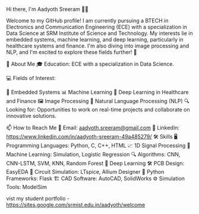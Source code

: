 Hi there, I'm Aadyoth Sreeram 👋✨

Welcome to my GitHub profile! I am currently pursuing a BTECH in Electronics and Communication Engineering (ECE) with a specialization in Data Science at SRM Institute of Science and Technology. My interests lie in embedded systems, machine learning, and deep learning, particularly in healthcare systems and finance. I'm also diving into image processing and NLP, and I'm excited to explore these fields further! 🚀

🚀 About Me
🎓 Education: ECE with a specialization in Data Science.

💻 Fields of Interest:

📡 Embedded Systems
📊 Machine Learning
🧠 Deep Learning in Healthcare and Finance
🖼️ Image Processing
💬 Natural Language Processing (NLP)
🔍 Looking for: Opportunities to work on real-time projects and collaborate on innovative solutions.

📫 How to Reach Me
📧 Email: aadyoth.sreeram@gmail.com
🔗 LinkedIn: https://www.linkedin.com/in/aadyoth-sreeram-49a485279/
🛠️ Skills
🖥️ Programming Languages: Python, C, C++, HTML
📈 1D Signal Processing
🤖 Machine Learning: Simulation, Logistic Regression
🔍 Algorithms: CNN, CNN-LSTM, SVM, KNN, Random Forest
🌊 Deep Learning
🛠️ PCB Design: EasyEDA
🔌 Circuit Simulation: LTspice, Allium Designer
🐍 Python Frameworks: Flask
🏗️ CAD Software: AutoCAD, SolidWorks
⚙️ Simulation Tools: ModelSim


vist my student portfolio - https://sites.google.com/srmist.edu.in/aadyoth/welcome
